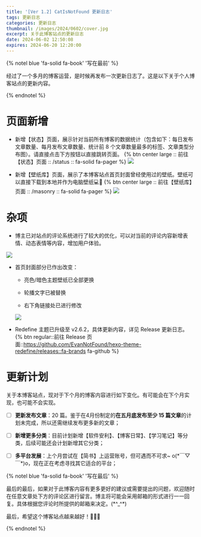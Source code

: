 ```yaml
---
title: '[Ver 1.2] CatIsNotFound 更新日志'
tags: 更新日志
categories: 更新日志 
thumbnail: /images/2024/0602/cover.jpg
excerpt: 关于此博客站点的更新日志
date: 2024-06-02 12:50:08
expires: 2024-06-20 12:20:00
---
```




{% notel blue 'fa-solid fa-book' '写在最前' %}

经过了一个多月的博客运营，是时候再发布一次更新日志了。这是以下关于个人博客站点的更新内容。

{% endnotel %}

# 页面新增

* 新增【状态】页面，展示针对当前所有博客的数据统计（包含如下：每日发布文章数量、每月发布文章数量、统计前 8 个文章数量最多的标签、文章类型分布图）。请直接点击下方按钮以直接跳转页面。 
{% btn center large :: 前往【状态】页面 :: /status :: fa-solid fa-pager %}
  ![](/images/2024/0602/status.jpg)
  

* 新增【壁纸库】页面，展示了本博客站点首页封面曾经使用过的壁纸。壁纸可以直接下载到本地并作为电脑壁纸💻🧐 
{% btn center large :: 前往【壁纸库】页面 :: /masonry :: fa-solid fa-pager %}
  ![](/images/2024/0602/wallpaper.jpg)
 

# 杂项

* 博主已对站点的评论系统进行了较大的优化，可以对当前的评论内容新增表情、动态表情等内容，增加用户体验。

![](/images/2024/0602/comment.jpg)

* 首页封面部分已作出改变：
  
  * 亮色/暗色主题壁纸已全部更换
  
  * 轮播文字已被替换
  
  * 右下角链接处已进行修改
  
  ![](/images/2024/0602/cover.jpg)

* Redefine 主题已升级至 v2.6.2，具体更新内容，详见 Release 更新日志。{% btn regular::前往 Release 页面::https://github.com/EvanNotFound/hexo-theme-redefine/releases::fa-brands fa-github %}

# 更新计划

关于本博客站点，现对于下个月的博客内容进行如下变化。有可能会在下个月实现，也可能不会实现。

* [ ] **更新发布文章**：20 篇。鉴于在4月份制定的**在五月底发布至少 15 篇文章**的计划未完成，所以还需继续发布更多新的文章；

* [ ] **新增更多分类**：目前计划新增【软件安利】、【博客日常】、【学习笔记】等分类，后续可能还会计划新增其它分类；

* [ ] **多平台发展**：上个月尝试在【简书】上运营账号，但可遇而不可求~ o(\*￣▽￣\*)o，现在正在考虑寻找其它适合的平台；

{% notel blue 'fa-solid fa-book' '写在最后' %}

最后的最后，如果对于此博客内容有更多更好的建议或需要提出的问题，欢迎随时在任意文章处下方的评论区进行留言。博主将可能会采用邮箱的形式进行一一回复。具体根据您评论时所提供的邮箱来决定。(\*^_^\*)

最后，希望这个博客站点越来越好！🎉🎉🎉

{% endnotel %}
